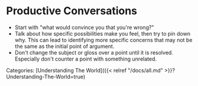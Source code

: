 # Productive Conversations

 - Start with "what would convince you that you're wrong?"
 - Talk about how specific possibilities make you feel, then try to pin down
   why.  This can lead to identifying more specific concerns that may not be
   the same as the initial point of argument.
 - Don't change the subject or gloss over a point until it is 
   resolved.  Especially don't counter a point with something unrelated.

Categories: [Understanding The World]({{< relref "/docs/all.md" >}}?Understanding-The-World=true)